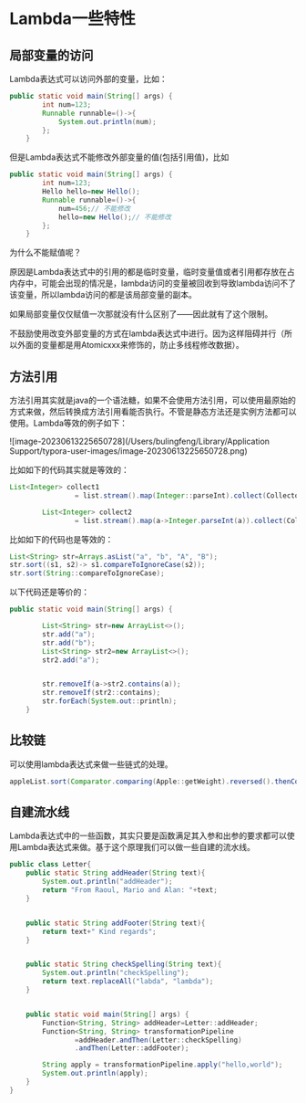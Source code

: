 # Lambda一些特性

## 局部变量的访问

Lambda表达式可以访问外部的变量，比如：

```java
public static void main(String[] args) {
        int num=123;
        Runnable runnable=()->{
            System.out.println(num);
        };
    }
```

但是Lambda表达式不能修改外部变量的值(包括引用值)，比如

```java
public static void main(String[] args) {
        int num=123;
        Hello hello=new Hello();
        Runnable runnable=()->{
            num=456;// 不能修改
            hello=new Hello();// 不能修改
        };
    }
```

为什么不能赋值呢？

原因是Lambda表达式中的引用的都是临时变量，临时变量值或者引用都存放在占内存中，可能会出现的情况是，lambda访问的变量被回收到导致lambda访问不了该变量，所以lambda访问的都是该局部变量的副本。

如果局部变量仅仅赋值一次那就没有什么区别了——因此就有了这个限制。

不鼓励使用改变外部变量的方式在lambda表达式中进行。因为这样阻碍并行（所以外面的变量都是用Atomicxxx来修饰的，防止多线程修改数据）。

## 方法引用

方法引用其实就是java的一个语法糖，如果不会使用方法引用，可以使用最原始的方式来做，然后转换成方法引用看能否执行。不管是静态方法还是实例方法都可以使用。Lambda等效的例子如下：

![image-20230613225650728](/Users/bulingfeng/Library/Application Support/typora-user-images/image-20230613225650728.png)

比如如下的代码其实就是等效的：

```java
List<Integer> collect1
                = list.stream().map(Integer::parseInt).collect(Collectors.toList());

        List<Integer> collect2
                = list.stream().map(a->Integer.parseInt(a)).collect(Collectors.toList());
```

比如如下的代码也是等效的：

```java
List<String> str=Arrays.asList("a", "b", "A", "B");
str.sort((s1, s2)-> s1.compareToIgnoreCase(s2));
str.sort(String::compareToIgnoreCase);
```

以下代码还是等价的：

```java
public static void main(String[] args) {

        List<String> str=new ArrayList<>();
        str.add("a");
        str.add("b");
        List<String> str2=new ArrayList<>();
        str2.add("a");


        str.removeIf(a->str2.contains(a));
        str.removeIf(str2::contains);
        str.forEach(System.out::println);
    }
```

## 比较链

可以使用lambda表达式来做一些链式的处理。

```java
appleList.sort(Comparator.comparing(Apple::getWeight).reversed().thenComparing(Apple::getName));
```

## 自建流水线

Lambda表达式中的一些函数，其实只要是函数满足其入参和出参的要求都可以使用Lambda表达式来做。基于这个原理我们可以做一些自建的流水线。

```java
public class Letter{
    public static String addHeader(String text){
        System.out.println("addHeader");
        return "From Raoul, Mario and Alan: "+text;
    }


    public static String addFooter(String text){
        return text+" Kind regards";
    }


    public static String checkSpelling(String text){
        System.out.println("checkSpelling");
        return text.replaceAll("labda", "lambda");
    }


    public static void main(String[] args) {
        Function<String, String> addHeader=Letter::addHeader;
        Function<String, String> transformationPipeline
                =addHeader.andThen(Letter::checkSpelling)
                .andThen(Letter::addFooter);

        String apply = transformationPipeline.apply("hello,world");
        System.out.println(apply);
    }
}
```

